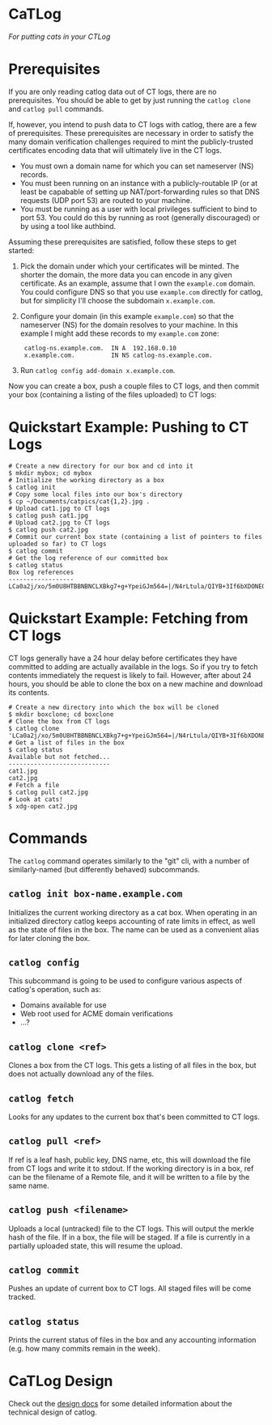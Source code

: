CaTLog
======
_For putting cats in your CTLog_

# Prerequisites
If you are only reading catlog data out of CT logs, there are no prerequisites. You should be able to get by just
running the `catlog clone` and `catlog pull` commands.

If, however, you intend to push data to CT logs with catlog, there are a few of prerequisites. These prerequisites are
necessary in order to satisfy the many domain verification challenges required to mint the publicly-trusted certificates
encoding data that will ultimately live in the CT logs.

* You must own a domain name for which you can set nameserver (NS) records.
* You must been running on an instance with a publicly-routable IP (or at least be capabable of setting up
NAT/port-forwarding rules so that DNS requests (UDP port 53) are routed to your machine.
* You must be running as a user with local privileges sufficient to bind to port 53. You could do this by running as
root (generally discouraged) or by using a tool like authbind.

Assuming these prerequisites are satisfied, follow these steps to get started:
1. Pick the domain under which your certificates will be minted. The shorter the domain, the more data you can encode
in any given certificate. As an example, assume that I own the `example.com` domain. You could configure DNS so that
you use `example.com` directly for catlog, but for simplicity I'll choose the subdomain `x.example.com`.
1. Configure your domain (in this example `example.com`) so that the nameserver (NS) for the domain resolves to your
machine. In this example I might add these records to my `example.com` zone:

        catlog-ns.example.com.  IN A  192.168.0.10
        x.example.com.          IN NS catlog-ns.example.com.

1. Run `catlog config add-domain x.example.com`.

Now you can create a box, push a couple files to CT logs, and then commit your box (containing a listing of the files
uploaded) to CT logs:

# Quickstart Example: Pushing to CT Logs

```
# Create a new directory for our box and cd into it
$ mkdir mybox; cd mybox
# Initialize the working directory as a box
$ catlog init
# Copy some local files into our box's directory
$ cp ~/Documents/catpics/cat{1,2}.jpg .
# Upload cat1.jpg to CT logs
$ catlog push cat1.jpg
# Upload cat2.jpg to CT logs
$ catlog push cat2.jpg
# Commit our current box state (containing a list of pointers to files uploaded so far) to CT logs
$ catlog commit
# Get the log reference of our committed box
$ catlog status
Box log references
------------------
LCa0a2j/xo/5m0U8HTBBNBNCLXBkg7+g+YpeiGJm564=|/N4rLtula/QIYB+3If6bXDONEO5CnqBPrlURto+/j7k=
```

# Quickstart Example: Fetching from CT logs

CT logs generally have a 24 hour delay before certificates they have committed to adding are actually available in the
logs. So if you try to fetch contents immediately the request is likely to fail. However, after about 24 hours, you
should be able to clone the box on a new machine and download its contents.

```
# Create a new directory into which the box will be cloned
$ mkdir boxclone; cd boxclone
# Clone the box from CT logs
$ catlog clone 'LCa0a2j/xo/5m0U8HTBBNBNCLXBkg7+g+YpeiGJm564=|/N4rLtula/QIYB+3If6bXDONEO5CnqBPrlURto+/j7k='
# Get a list of files in the box
$ catlog status
Available but not fetched...
----------------------------
cat1.jpg
cat2.jpg
# Fetch a file
$ catlog pull cat2.jpg
# Look at cats!
$ xdg-open cat2.jpg
```

# Commands
The `catlog` command operates similarly to the "git" cli, with a number of similarly-named (but differently behaved)
subcommands.

## `catlog init box-name.example.com`
Initializes the current working directory as a cat box. When operating in an initialized directory catlog keeps
accounting of rate limits in effect, as well as the state of files in the box. The name can be used as a convenient
alias for later cloning the box.

## `catlog config`
This subcommand is going to be used to configure various aspects of catlog's operation, such as:
* Domains available for use
* Web root used for ACME domain verifications
* ...?

## `catlog clone <ref>`
Clones a box from the CT logs. This gets a listing of all files in the box, but does not actually download any of the
files.

## `catlog fetch`
Looks for any updates to the current box that's been committed to CT logs.

## `catlog pull <ref>`
If ref is a leaf hash, public key, DNS name, etc, this will download the file from CT logs and write it to stdout. If
the working directory is in a box, ref can be the filename of a Remote file, and it will be written to a file by the
same name.

## `catlog push <filename>`
Uploads a local (untracked) file to the CT logs. This will output the merkle hash of the file. If in a box, the file
will be staged. If a file is currently in a partially uploaded state, this will resume the upload.

## `catlog commit`
Pushes an update of current box to CT logs. All staged files will be come tracked.

## `catlog status`
Prints the current status of files in the box and any accounting information (e.g. how many commits remain in the week).

# CaTLog Design
Check out the [design docs](DESIGN.md) for some detailed information about the technical design of catlog.